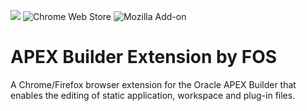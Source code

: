 ![](https://github.com/foex-open-source/apex-builder-extension-by-fos/workflows/build/badge.svg)
![Chrome Web Store](https://img.shields.io/chrome-web-store/v/jhmmfmhnhnnfnejfphieclbibmoaapid?color=green&label=chrome%20extension&link=https://chrome.google.com/webstore/detail/apex-builder-extension-by/jhmmfmhnhnnfnejfphieclbibmoaapid)
![Mozilla Add-on](https://img.shields.io/amo/v/apex-builder-extension-by-fos?color=orange&label=firefox%20add-on&link=https://addons.mozilla.org/en-US/firefox/addon/apex-builder-extension-by-fos/)

# APEX Builder Extension by FOS
A Chrome/Firefox browser extension for the Oracle APEX Builder that enables the editing of static application, workspace and plug-in files.
